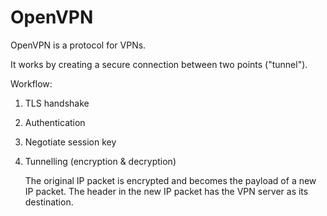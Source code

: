 # OpenVPN

OpenVPN is a protocol for VPNs.

It works by creating a secure connection between two points ("tunnel").

Workflow:

1. TLS handshake
2. Authentication
3. Negotiate session key
4. Tunnelling (encryption & decryption)

    The original IP packet is encrypted and becomes the payload of a new IP packet. The header in the new IP packet has the VPN server as its destination.
